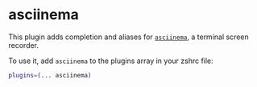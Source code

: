 # asciinema

This plugin adds completion and aliases for [`asciinema`](https://asciinema.org), a terminal screen recorder. 

To use it, add `asciinema` to the plugins array in your zshrc file:

```zsh
plugins=(... asciinema)
```
